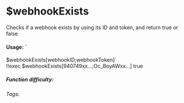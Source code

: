# $webhookExists
Checks if a webhook exists by using its ID and token, and return true or false


#### Usage: `
$webhookExists[webhookID;webhookToken]`
<br/>
<discord-messages>
	<discord-message :bot="false" role-color="#ffcc9a" author="Member">
	!!exec $webhookExists[940749xx...;Oc_BoyAWxx...]
	</discord-message>
	<discord-message :bot="true" role-color="#0099ff" author="Custom Command" avatar="https://media.discordapp.net/avatars/725721249652670555/781224f90c3b841ba5b40678e032f74a.webp">
		true
	</discord-message>
</discord-messages>


##### Function difficulty: <Badge type="warning" text="Medium" vertical="middle" /> 
###### Tags: <Badge type="tip" text="webhook" vertical="middle" /> <Badge type="tip" text="exists" vertical="middle" />